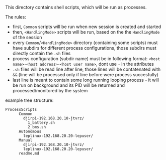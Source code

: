 This directory contains shell scripts, which will be run as processes.

The rules:

- first, `Common` scripts will be run when new session is created and started
- then, `<HandlingMode>` scripts will be run, based on the the `HandlingMode` of the session
- every `Common`/`<HandlingMode>` directory (containing some scripts) must have subdirs for different process configurations, those subdirs must directly contain the `.sh` files
- process configuration (subdir name) must be in following format: `<host name>-<host address>-<host user name>`, dont use `-` in the attributes
- `.sh` files will be read line after line, those lines will be contatenated with `&&` (line will be processed only if line before were process succesfully)
- last line is meant to contain some long running looping process - it will be run on background and its PID will be returned and processed/monitored by the system 

example tree structure:

```
ProcessScripts
      Common
        djirpi-192.168.20.10-jtvrz/
          1_battery.sh
          2_bms.sh
      Autonomous
        leplinux-192.168.20.20-lepuser/
      Manual
        djirpi-192.168.20.10-jtvrz/
        leplinux-192.168.20.20-lepuser/
      readme.md
```
